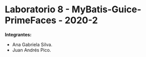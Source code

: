 # Laboratorio 8 - MyBatis-Guice-PrimeFaces - 2020-2

**Integrantes:**
- Ana Gabriela Silva.
- Juan Andrés Pico.